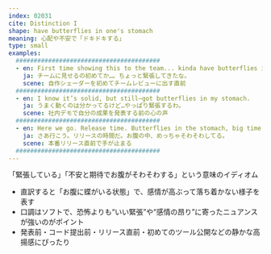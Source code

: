 ```yaml
---
index: 02031
cite: Distinction I
shape: have butterflies in one's stomach
meaning: 心配や不安で「ドキドキする」
type: small
examples:
  ########################################
  - en: First time showing this to the team... kinda have butterflies in my stomach.
    ja: チームに見せるの初めてか…。ちょっと緊張してきたな。
    scene: 自作シェーダーを初めてチームレビューに出す直前
  ########################################
  - en: I know it’s solid, but still—got butterflies in my stomach.
    ja: うまく動くのは分かってるけど…やっぱり緊張するわ。
    scene: 社内デモで自分の成果を発表する前の心の声
  ########################################
  - en: Here we go. Release time. Butterflies in the stomach, big time.
    ja: さあ行こう。リリースの時間だ。お腹の中、めっちゃそわそわしてる。
    scene: 本番リリース直前で手が止まる
  ########################################
---
```


「緊張している」「不安と期待でお腹がそわそわする」という意味のイディオム

- 直訳すると「お腹に蝶がいる状態」で、感情が高ぶって落ち着かない様子を表す
- 口調はソフトで、恐怖よりも“いい緊張”や“感情の昂り”に寄ったニュアンスが強いのがポイント
- 発表前・コード提出前・リリース直前・初めてのツール公開などの静かな高揚感にぴったり
